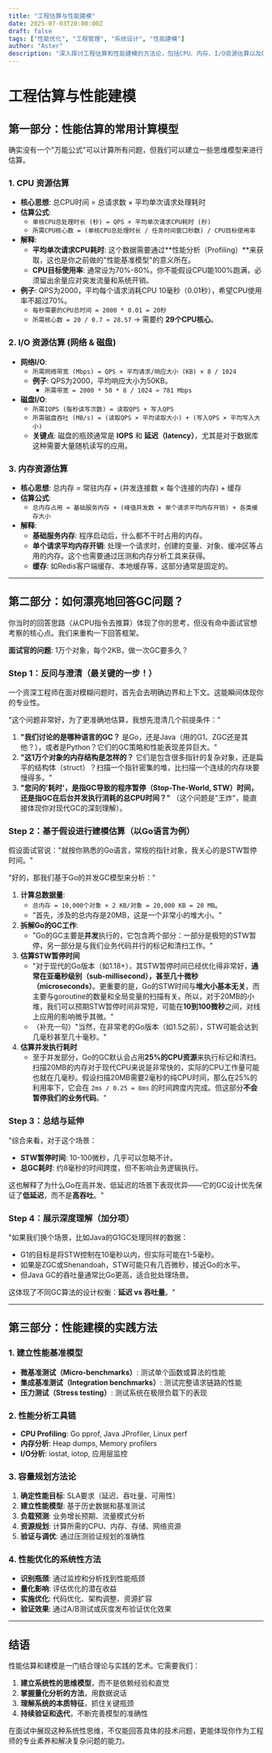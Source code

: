 ```yaml
---
title: "工程估算与性能建模"
date: 2025-07-03T20:00:00Z
draft: false
tags: ["性能优化", "工程管理", "系统设计", "性能建模"]
author: "Aster"
description: "深入探讨工程估算和性能建模的方法论，包括CPU、内存、I/O资源估算以及GC性能分析的实用技巧。"
---
```


# 工程估算与性能建模

## 第一部分：性能估算的常用计算模型

确实没有一个"万能公式"可以计算所有问题，但我们可以建立一些思维模型来进行估算。

### 1. CPU 资源估算

- **核心思想**: 总CPU时间 = 总请求数 × 平均单次请求处理耗时
- **估算公式**:
    - `单核CPU总处理时长 (秒) = QPS × 平均单次请求CPU耗时 (秒)`
    - `所需CPU核心数 = (单核CPU总处理时长 / 任务时间窗口秒数) / CPU目标使用率`
- **解释**:
    - **平均单次请求CPU耗时**: 这个数据需要通过**性能分析（Profiling）**来获取，这也是你之前做的"性能基准模型"的意义所在。
    - **CPU目标使用率**: 通常设为70%-80%。你不能假设CPU能100%跑满，必须留出余量应对突发流量和系统开销。
- **例子**: QPS为2000，平均每个请求消耗CPU 10毫秒（0.01秒），希望CPU使用率不超过70%。
    - `每秒需要的CPU总时间 = 2000 * 0.01 = 20秒`
    - `所需核心数 = 20 / 0.7 ≈ 28.57` -> 需要约 **29个CPU核心**。

### 2. I/O 资源估算 (网络 & 磁盘)

- **网络I/O**:
    - `所需网络带宽 (Mbps) = QPS × 平均请求/响应大小 (KB) × 8 / 1024`
    - **例子**: QPS为2000，平均响应大小为50KB。
        - `所需带宽 = 2000 * 50 * 8 / 1024 ≈ 781 Mbps`
- **磁盘I/O**:
    - `所需IOPS (每秒读写次数) = 读取QPS + 写入QPS`
    - `所需磁盘吞吐 (MB/s) = (读取QPS × 平均读取大小) + (写入QPS × 平均写入大小)`
    - **关键点**: 磁盘的瓶颈通常是 **IOPS** 和 **延迟（latency）**，尤其是对于数据库这种需要大量随机读写的应用。

### 3. 内存资源估算

- **核心思想**: 总内存 = 常驻内存 + (并发连接数 × 每个连接的内存) + 缓存
- **估算公式**:
    - `总内存占用 ≈ 基础服务内存 + (峰值并发数 × 单个请求平均内存开销) + 各类缓存大小`
- **解释**:
    - **基础服务内存**: 程序启动后，什么都不干时占用的内存。
    - **单个请求平均内存开销**: 处理一个请求时，创建的变量、对象、缓冲区等占用的内存。这个也需要通过压测和内存分析工具来获得。
    - **缓存**: 如Redis客户端缓存、本地缓存等，这部分通常是固定的。

---

## 第二部分：如何漂亮地回答GC问题？

你当时的回答思路（从CPU指令去推算）体现了你的思考，但没有命中面试官想考察的核心点。我们来重构一下回答框架。

**面试官的问题**: 1万个对象，每个2KB，做一次GC要多久？

### Step 1：反问与澄清（最关键的一步！）

一个资深工程师在面对模糊问题时，首先会去明确边界和上下文。这能瞬间体现你的专业性。

"这个问题非常好，为了更准确地估算，我想先澄清几个前提条件："

1. **"我们讨论的是哪种语言的GC？** 是Go，还是Java（用的G1、ZGC还是其他？），或者是Python？它们的GC策略和性能表现差异巨大。"
2. **"这1万个对象的内存结构是怎样的？** 它们是包含很多指针的复杂对象，还是扁平的结构体（struct）？扫描一个指针密集的堆，比扫描一个连续的内存块要慢得多。"
3. **"您问的'耗时'，是指GC导致的程序暂停（Stop-The-World, STW）时间，还是指GC在后台并发执行消耗的总CPU时间？"** （这个问题是"王炸"，能直接体现你对现代GC的深刻理解）。

### Step 2：基于假设进行建模估算（以Go语言为例）

假设面试官说："就按你熟悉的Go语言，常规的指针对象，我关心的是STW暂停时间。"

"好的，那我们基于Go的并发GC模型来分析："

1. **计算总数据量**:
    - `总内存 = 10,000个对象 × 2 KB/对象 = 20,000 KB = 20 MB`。
    - "首先，涉及的总内存是20MB，这是一个非常小的堆大小。"
2. **拆解Go的GC工作**:
    - "Go的GC主要是**并发**执行的，它包含两个部分：一部分是极短的STW暂停，另一部分是与我们业务代码并行的标记和清扫工作。"
3. **估算STW暂停时间** 
    - "对于现代的Go版本（如1.18+），其STW暂停时间已经优化得非常好，**通常在亚毫秒级别（sub-millisecond），甚至几十微秒（microseconds）**。更重要的是，Go的STW时间与**堆大小基本无关**，而主要与goroutine的数量和全局变量的扫描有关。所以，对于20MB的小堆，我们可以预期STW暂停时间非常短，可能在**10到100微秒**之间，对线上应用的影响微乎其微。"
    - （补充一句）"当然，在非常老的Go版本（如1.5之前），STW可能会达到几毫秒甚至几十毫秒。"
4. **估算并发执行耗时** 
    - 至于并发部分，Go的GC默认会占用**25%的CPU资源**来执行标记和清扫。扫描20MB的内存对于现代CPU来说是非常快的，实际的CPU工作量可能也就在几毫秒。假设扫描20MB需要2毫秒的纯CPU时间，那么在25%的利用率下，它会在 `2ms / 0.25 = 8ms` 的时间跨度内完成。但这部分**不会暂停我们的业务代码**。"

### Step 3：总结与延伸

"综合来看，对于这个场景：
- **STW暂停时间**: 10-100微秒，几乎可以忽略不计。
- **总GC耗时**: 约8毫秒的时间跨度，但不影响业务逻辑执行。

这也解释了为什么Go在高并发、低延迟的场景下表现优异——它的GC设计优先保证了**低延迟**，而不是**高吞吐**。"

### Step 4：展示深度理解（加分项）

"如果我们换个场景，比如Java的G1GC处理同样的数据：
- G1的目标是将STW控制在10毫秒以内，但实际可能在1-5毫秒。
- 如果是ZGC或Shenandoah，STW可能只有几百微秒，接近Go的水平。
- 但Java GC的吞吐量通常比Go更高，适合批处理场景。

这体现了不同GC算法的设计权衡：**延迟 vs 吞吐量**。"

---

## 第三部分：性能建模的实践方法

### 1. 建立性能基准模型

- **微基准测试（Micro-benchmarks）**: 测试单个函数或算法的性能
- **集成基准测试（Integration benchmarks）**: 测试完整请求链路的性能
- **压力测试（Stress testing）**: 测试系统在极限负载下的表现

### 2. 性能分析工具链

- **CPU Profiling**: Go pprof, Java JProfiler, Linux perf
- **内存分析**: Heap dumps, Memory profilers
- **I/O分析**: iostat, iotop, 应用层监控

### 3. 容量规划方法论

1. **确定性能目标**: SLA要求（延迟、吞吐量、可用性）
2. **建立性能模型**: 基于历史数据和基准测试
3. **负载预测**: 业务增长预期、流量模式分析
4. **资源规划**: 计算所需的CPU、内存、存储、网络资源
5. **验证与调优**: 通过压测验证规划的准确性

### 4. 性能优化的系统性方法

- **识别瓶颈**: 通过监控和分析找到性能瓶颈
- **量化影响**: 评估优化的潜在收益
- **实施优化**: 代码优化、架构调整、资源扩容
- **验证效果**: 通过A/B测试或灰度发布验证优化效果

---

## 结语

性能估算和建模是一门结合理论与实践的艺术。它需要我们：

1. **建立系统性的思维模型**，而不是依赖经验和直觉
2. **掌握量化分析的方法**，用数据说话
3. **理解系统的本质特征**，抓住关键瓶颈
4. **持续验证和迭代**，不断完善模型的准确性

在面试中展现这种系统性思维，不仅能回答具体的技术问题，更能体现你作为工程师的专业素养和解决复杂问题的能力。
